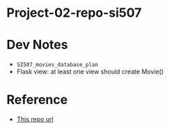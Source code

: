 # Project-02-repo-si507

# Dev Notes

- `SI507_movies_database_plan`
- Flask view: at least one view should create Movie()

# Reference

- [This repo url](https://github.com/rivernews/Project-02-repo-si507)